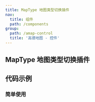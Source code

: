 ```yaml
---
title: MapType 地图类型切换插件
nav:
  title: 组件
  path: /components
group:
  path: /amap-control
  title: '高德地图 - 控件'
---
```


## MapType 地图类型切换插件

## 代码示例

### 简单使用

<code src="../demos/demo-11.tsx" />
